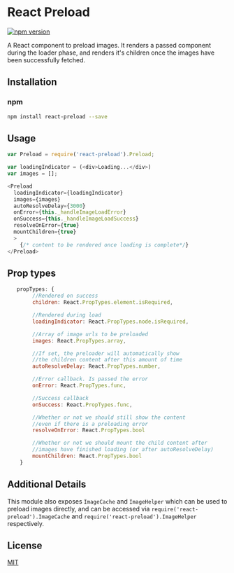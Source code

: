 # React Preload
[![npm version](https://badge.fury.io/js/react-preload.svg)](http://badge.fury.io/js/react-preload)

A React component to preload images. It renders a passed component during the loader phase, and renders it's children once the images have been successfully fetched.


## Installation

### npm

```bash
npm install react-preload --save
```

## Usage

```javascript
var Preload = require('react-preload').Preload;
```

```javascript
var loadingIndicator = (<div>Loading...</div>)
var images = [];

<Preload
  loadingIndicator={loadingIndicator}
  images={images}
  autoResolveDelay={3000}
  onError={this._handleImageLoadError}
  onSuccess={this._handleImageLoadSuccess}
  resolveOnError={true}
  mountChildren={true}
  >
	{/* content to be rendered once loading is complete*/}
</Preload>
```

## Prop types

```javascript
   propTypes: {
		//Rendered on success
		children: React.PropTypes.element.isRequired,

		//Rendered during load
		loadingIndicator: React.PropTypes.node.isRequired,

		//Array of image urls to be preloaded
		images: React.PropTypes.array,

		//If set, the preloader will automatically show
		//the children content after this amount of time
		autoResolveDelay: React.PropTypes.number,

		//Error callback. Is passed the error
		onError: React.PropTypes.func,

		//Success callback
		onSuccess: React.PropTypes.func,

		//Whether or not we should still show the content
		//even if there is a preloading error
		resolveOnError: React.PropTypes.bool

        //Whether or not we should mount the child content after
        //images have finished loading (or after autoResolveDelay)
        mountChildren: React.PropTypes.bool
    }
```

## Additional Details

This module also exposes `ImageCache` and `ImageHelper` which can be used to preload images
directly, and can be accessed via `require('react-preload').ImageCache` and
`require('react-preload').ImageHelper` respectively.

## License

[MIT][mit-license]

[mit-license]: ./LICENSE
